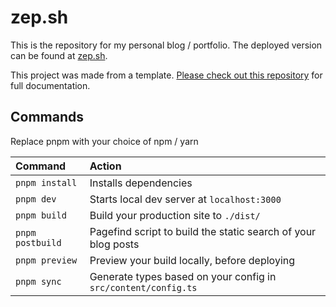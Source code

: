 # zep.sh

This is the repository for my personal blog / portfolio. The deployed version can be found at [zep.sh](https://zep.sh).

This project was made from a template. [Please check out this repository](https://github.com/chrismwilliams/astro-theme-cactus) for full documentation.

## Commands

Replace pnpm with your choice of npm / yarn

| Command          | Action                                                         |
| :--------------- | :------------------------------------------------------------- |
| `pnpm install`   | Installs dependencies                                          |
| `pnpm dev`       | Starts local dev server at `localhost:3000`                    |
| `pnpm build`     | Build your production site to `./dist/`                        |
| `pnpm postbuild` | Pagefind script to build the static search of your blog posts  |
| `pnpm preview`   | Preview your build locally, before deploying                   |
| `pnpm sync`      | Generate types based on your config in `src/content/config.ts` |
